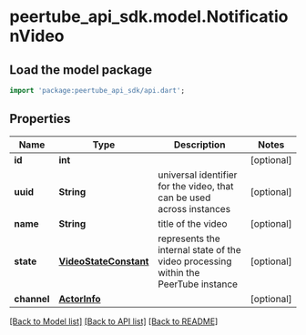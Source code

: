 # peertube_api_sdk.model.NotificationVideo

## Load the model package
```dart
import 'package:peertube_api_sdk/api.dart';
```

## Properties
Name | Type | Description | Notes
------------ | ------------- | ------------- | -------------
**id** | **int** |  | [optional] 
**uuid** | **String** | universal identifier for the video, that can be used across instances | [optional] 
**name** | **String** | title of the video | [optional] 
**state** | [**VideoStateConstant**](VideoStateConstant.md) | represents the internal state of the video processing within the PeerTube instance | [optional] 
**channel** | [**ActorInfo**](ActorInfo.md) |  | [optional] 

[[Back to Model list]](../README.md#documentation-for-models) [[Back to API list]](../README.md#documentation-for-api-endpoints) [[Back to README]](../README.md)


